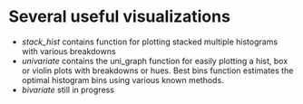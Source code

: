 # Several useful visualizations
- *stack_hist* contains function for plotting stacked multiple histograms with various breakdowns
- *univariate* contains the uni_graph function for easily plotting a hist, box or violin plots with breakdowns or hues. Best bins function estimates the optimal histogram bins using various known methods.
- *bivariate* still in progress
